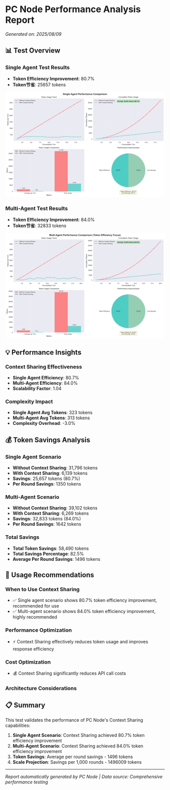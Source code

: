 # PC Node Performance Analysis Report

*Generated on: 2025/08/09*

## 📊 Test Overview

### Single Agent Test Results
- **Token Efficiency Improvement**: 80.7%
- **Token节省**: 25657 tokens

![Single Agent Performance Comparison](images/single_agent_comparison.png)

### Multi-Agent Test Results
- **Token Efficiency Improvement**: 84.0%
- **Token节省**: 32833 tokens

![Multi-Agent Performance Comparison](images/multi_agent_comparison.png)

## 💡 Performance Insights

### Context Sharing Effectiveness
- **Single Agent Efficiency**: 80.7%
- **Multi-Agent Efficiency**: 84.0%
- **Scalability Factor**: 1.04

### Complexity Impact
- **Single Agent Avg Tokens**: 323 tokens
- **Multi-Agent Avg Tokens**: 313 tokens
- **Complexity Overhead**: -3.0%

## 💰 Token Savings Analysis

### Single Agent Scenario
- **Without Context Sharing**: 31,796 tokens
- **With Context Sharing**: 6,139 tokens
- **Savings**: 25,657 tokens (80.7%)
- **Per Round Savings**: 1350 tokens

### Multi-Agent Scenario
- **Without Context Sharing**: 39,102 tokens
- **With Context Sharing**: 6,269 tokens
- **Savings**: 32,833 tokens (84.0%)
- **Per Round Savings**: 1642 tokens

### Total Savings
- **Total Token Savings**: 58,490 tokens
- **Total Savings Percentage**: 82.5%
- **Average Per Round Savings**: 1496 tokens

## 🎯 Usage Recommendations

### When to Use Context Sharing
- ✅ Single agent scenario shows 80.7% token efficiency improvement, recommended for use
- ✅ Multi-agent scenario shows 84.0% token efficiency improvement, highly recommended

### Performance Optimization
- ⚡ Context Sharing effectively reduces token usage and improves response efficiency

### Cost Optimization
- 💰 Context Sharing significantly reduces API call costs

### Architecture Considerations

## 📋 Summary

This test validates the performance of PC Node's Context Sharing capabilities:

1. **Single Agent Scenario**: Context Sharing achieved 80.7% token efficiency improvement
2. **Multi-Agent Scenario**: Context Sharing achieved 84.0% token efficiency improvement
3. **Token Savings**: Average per round savings - 1496 tokens
4. **Scale Projection**: Savings per 1,000 rounds - 1496009 tokens

---
*Report automatically generated by PC Node | Data source: Comprehensive performance testing*
